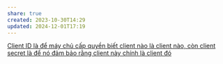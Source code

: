```yaml
---
share: true
created: 2023-10-30T14:29
updated: 2024-12-01T17:19
---
```

[Client ID là để máy chủ cấp quyền biết client nào là client nào, còn client secret là để nó đảm bảo rằng client này chính là client đó](./Client%20ID%20l%C3%A0%20%C4%91%E1%BB%83%20m%C3%A1y%20ch%E1%BB%A7%20c%E1%BA%A5p%20quy%E1%BB%81n%20bi%E1%BA%BFt%20client%20n%C3%A0o%20l%C3%A0%20client%20n%C3%A0o,%20c%C3%B2n%20client%20secret%20l%C3%A0%20%C4%91%E1%BB%83%20n%C3%B3%20%C4%91%E1%BA%A3m%20b%E1%BA%A3o%20r%E1%BA%B1ng%20client%20n%C3%A0y%20ch%C3%ADnh%20l%C3%A0%20client%20%C4%91%C3%B3.md)